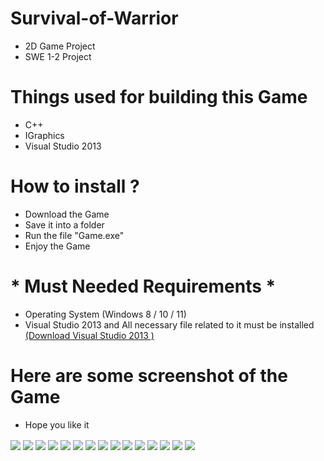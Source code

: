 # Survival-of-Warrior
 - 2D Game Project
 - SWE 1-2 Project
 
 # Things used for building this Game
 - C++
 - IGraphics
 - Visual Studio 2013
 
 # How to install ?
 - Download the Game
 - Save it into a folder 
 - Run the file "Game.exe"
 - Enjoy the Game
 
 # * Must Needed Requirements *
 - Operating System (Windows 8 / 10 / 11)
 - Visual Studio 2013 and All necessary file related to it must be installed
 <a href="https://mega.nz/folder/afBW2LoQ#lleqfnCVJOaT4FsJAAyp1g" > (Download Visual Studio 2013 )</a>
  
  # Here are some screenshot of the Game
  - Hope you like it
  <img align='center' src= "https://i.postimg.cc/9QL1XrCp/1.png">
  <img align='center' src= "https://i.postimg.cc/FK1pYNKQ/2.png">
  <img align='center' src= "https://i.postimg.cc/kX9yxx5s/3.png">
  <img align='center' src= "https://i.postimg.cc/tgf5Pw1n/4.png">
  <img align='center' src= "https://i.postimg.cc/c4mBTrgS/5.png">
  <img align='center' src= "https://i.postimg.cc/mkWyp9yb/6.png">
  <img align='center' src= "https://i.postimg.cc/nhhYWpBQ/7.png">
  <img align='center' src= "https://i.postimg.cc/gJZKKsRS/8.png">
  <img align='center' src= "https://i.postimg.cc/Wbh1Yyt1/about-update.png">
  <img align='center' src= "https://i.postimg.cc/Y2Q3GXtj/10.png">
  <img align='center' src= "https://i.postimg.cc/MTVyBT2g/11.png">
  <img align='center' src= "https://i.postimg.cc/RC17VNTH/12.png">
  <img align='center' src= "https://i.postimg.cc/8zXBQ9mX/13.png">
  <img align='center' src= "https://i.postimg.cc/XvZKVL2j/14.png">
  <img align='center' src= "https://i.postimg.cc/fTwx3DHg/18.png">
  
  
  

